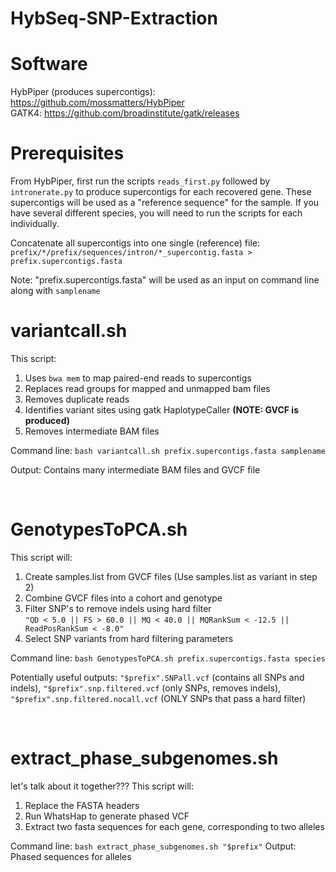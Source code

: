 # HybSeq-SNP-Extraction

# Software
HybPiper (produces supercontigs): https://github.com/mossmatters/HybPiper <br/>
GATK4: https://github.com/broadinstitute/gatk/releases 


# Prerequisites
From HybPiper, first run  the scripts ```reads_first.py``` followed by ```intronerate.py``` to produce supercontigs for each recovered gene. These supercontigs will be used as a 
"reference sequence" for the sample. If you have several different species, you will need to run the scripts for each individually.

Concatenate all supercontigs into one single (reference) file: <br/>
``` prefix/*/prefix/sequences/intron/*_supercontig.fasta > prefix.supercontigs.fasta ```

Note: "prefix.supercontigs.fasta" will be used as an input on command line along with ```samplename```
<br/>

# <b> variantcall.sh </b>
This script:
1. Uses ```bwa mem``` to map paired-end reads to supercontigs
2. Replaces read groups for mapped and unmapped bam files
2. Removes duplicate reads 
3. Identifies variant sites using gatk HaplotypeCaller <b>(NOTE: GVCF is produced) </b>
4. Removes intermediate BAM files

Command line: ```bash variantcall.sh prefix.supercontigs.fasta samplename```

Output: Contains many intermediate BAM files and GVCF file

<br/>

# <b> GenotypesToPCA.sh </b> 
This script will:
1. Create samples.list from GVCF files (Use samples.list as variant in step 2)
2. Combine GVCF files into a cohort and genotype 
3. Filter SNP's to remove indels using hard filter <br/>
```"QD < 5.0 || FS > 60.0 || MQ < 40.0 || MQRankSum < -12.5 || ReadPosRankSum < -8.0" ```
4. Select SNP variants from hard filtering parameters

Command line: ```bash GenotypesToPCA.sh prefix.supercontigs.fasta species```

Potentially useful outputs: ```"$prefix".SNPall.vcf``` (contains all SNPs and indels), ```"$prefix".snp.filtered.vcf``` (only SNPs, removes indels), 
```"$prefix".snp.filtered.nocall.vcf``` (ONLY SNPs that pass a hard filter)


<br/>

# <b> extract_phase_subgenomes.sh </b>
let's talk about it together???
This script will:
1. Replace the FASTA headers
2. Run WhatsHap to generate phased VCF
3. Extract two fasta sequences for each gene, corresponding to two alleles

Command line: ``` bash extract_phase_subgenomes.sh "$prefix" ```
Output: Phased sequences for alleles
